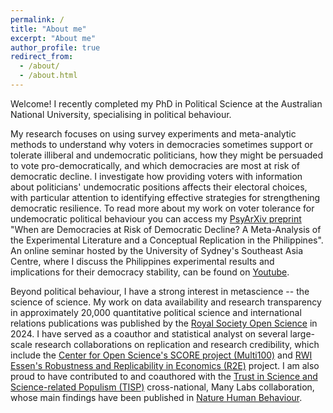 ```yaml
---
permalink: /
title: "About me"
excerpt: "About me"
author_profile: true
redirect_from: 
  - /about/
  - /about.html
---
```


Welcome! I recently completed my PhD in Political Science at the Australian National University, specialising in political behaviour. 

My research focuses on using survey experiments and meta-analytic methods to understand why voters in democracies sometimes support or tolerate illiberal and undemocratic politicians, how they might be persuaded to vote pro-democratically, and which democracies are most at risk of democratic decline. I investigate how providing voters with information about politicians' undemocratic positions affects their electoral choices, with particular attention to identifying effective strategies for strengthening democratic resilience. To read more about my work on voter tolerance for undemocratic political behaviour you can access my [PsyArXiv preprint](https://psyarxiv.com/x4bw3/) "When are Democracies at Risk of Democratic Decline? A Meta-Analysis of the Experimental Literature and a Conceptual Replication in the Philippines". An online seminar hosted by the University of Sydney's Southeast Asia Centre, where I discuss the Philippines experimental results and implications for their democracy stability, can be found on [Youtube](https://www.youtube.com/watch?v=oUY7NpT4Zt0).

Beyond political behaviour, I have a strong interest in metascience -- the science of science. My work on data availability and research transparency in approximately 20,000 quantitative political science and international relations publications was published by the [Royal Society Open Science](https://royalsocietypublishing.org/doi/10.1098/rsos.240313) in 2024. I have served as a coauthor and statistical analyst on several large-scale research collaborations on replication and research credibility, which include the [Center for Open Science's SCORE project (Multi100)](https://osf.io/q5h2c/) and [RWI Essen's Robustness and Replicability in Economics (R2E)](https://www.rwi-essen.de/en/rwi/team/person/projects/detail/robustness-and-replicability-in-economics-r2e-277) project. I am also proud to have contributed to and coauthored with the [Trust in Science and Science-related Populism (TISP)](https://www.tisp-manylabs.com) cross-national, Many Labs collaboration, whose main findings have been published in [Nature Human Behaviour](https://www.nature.com/articles/s41562-024-02090-5).